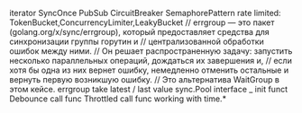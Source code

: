iterator
SyncOnce
PubSub
CircuitBreaker
SemaphorePattern
rate limited: TokenBucket,ConcurrencyLimiter,LeakyBucket
// errgroup — это пакет (golang.org/x/sync/errgroup), который предоставляет средства для синхронизации группы горутин и
// централизованной обработки ошибок между ними.
// Он решает распространенную задачу: запустить несколько параллельных операций, дождаться их завершения и,
// если хотя бы одна из них вернет ошибку, немедленно отменить остальные и вернуть первую возникшую ошибку.
// Это альтернатива WaitGroup в этом кейсе.
errgroup
take latest / last value
sync.Pool
interface _
init funct
Debounce call func
Throttled call func
working with time.*
